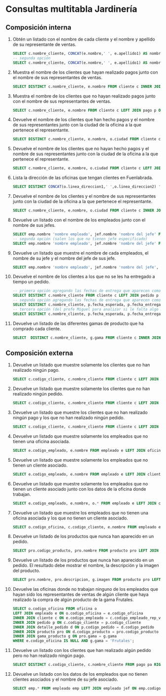 # Consultas multitabla Jardinería

## Composición interna

1. Obtén un listado con el nombre de cada cliente y el nombre y apellido de su representante de ventas.

    ```sql
    SELECT c.nombre_cliente, CONCAT(e.nombre,' ', e.apellido1) AS nombre_rep_ventas FROM cliente c, empleado e WHERE c.codigo_empleado_rep_ventas = e.codigo_empleado;
    -- segunda opción
    SELECT c.nombre_cliente, CONCAT(e.nombre,' ', e.apellido1) AS nombre_rep_ventas FROM cliente c INNER JOIN empleado e ON c.codigo_empleado_rep_ventas = e.codigo_empleado;
    ```

2. Muestra el nombre de los clientes que hayan realizado pagos junto con el nombre de sus representantes de ventas.

    ```sql
    SELECT DISTINCT c.nombre_cliente, e.nombre FROM cliente c INNER JOIN pago p ON p.codigo_cliente = c.codigo_cliente INNER JOIN empleado e ON c.codigo_empleado_rep_ventas = e.codigo_empleado;
    ```

3. Muestra el nombre de los clientes que no hayan realizado pagos junto con el nombre de sus representantes de ventas.

    ```sql
    SELECT c.nombre_cliente, e.nombre FROM cliente c LEFT JOIN pago p ON p.codigo_cliente = c.codigo_cliente INNER JOIN empleado e ON c.codigo_empleado_rep_ventas = e.codigo_empleado WHERE p.codigo_cliente IS NULL;
    ```

4. Devuelve el nombre de los clientes que han hecho pagos y el nombre de sus representantes junto con la ciudad de la oficina a la que pertenece el representante.

    ```sql
    SELECT DISTINCT c.nombre_cliente, e.nombre, o.ciudad FROM cliente c INNER JOIN pago p ON p.codigo_cliente = c.codigo_cliente INNER JOIN empleado e ON c.codigo_empleado_rep_ventas = e.codigo_empleado INNER JOIN oficina o ON e.codigo_oficina = o.codigo_oficina;
    ```

5. Devuelve el nombre de los clientes que no hayan hecho pagos y el nombre de sus representantes junto con la ciudad de la oficina a la que pertenece el representante.

    ```sql
    SELECT c.nombre_cliente, e.nombre, o.ciudad FROM cliente c LEFT JOIN pago p ON p.codigo_cliente = c.codigo_cliente INNER JOIN empleado e ON c.codigo_empleado_rep_ventas = e.codigo_empleado INNER JOIN oficina o ON e.codigo_oficina = o.codigo_oficina WHERE p.codigo_cliente IS NULL;
    ```

6. Lista la dirección de las oficinas que tengan clientes en Fuenlabrada.

    ```sql
    SELECT DISTINCT CONCAT(o.linea_direccion1,' ',o.linea_direccion2) 'dirección oficinas en Fuenlabrada' FROM cliente c INNER JOIN empleado e ON c.codigo_empleado_rep_ventas = e.codigo_empleado INNER JOIN oficina o ON e.codigo_oficina = o.codigo_oficina WHERE c.ciudad = 'Fuenlabrada';
    ```

7. Devuelve el nombre de los clientes y el nombre de sus representantes junto con la ciudad de la oficina a la que pertenece el representante.

    ```sql
    SELECT c.nombre_cliente, e.nombre, o.ciudad FROM cliente c INNER JOIN empleado e ON c.codigo_empleado_rep_ventas = e.codigo_empleado INNER JOIN oficina o ON e.codigo_oficina = o.codigo_oficina;
    ```

8. Devuelve un listado con el nombre de los empleados junto con el nombre de sus jefes.

    ```sql
    SELECT emp.nombre 'nombre empleado', jef.nombre 'nombre del jefe' FROM empleado emp INNER JOIN empleado jef ON emp.codigo_jefe = jef.codigo_empleado;
    -- segunda opción (salen los que no tienen jefe especificado)
    SELECT emp.nombre 'nombre empleado', jef.nombre 'nombre del jefe' FROM empleado emp LEFT JOIN empleado jef ON emp.codigo_jefe = jef.codigo_empleado; 
    ```

9. Devuelve un listado que muestre el nombre de cada empleados, el nombre de su jefe y el nombre del jefe de sus jefe.

    ```sql
    SELECT emp.nombre 'nombre empleado', jef.nombre 'nombre del jefe', jefdjef.nombre 'nombre del jefe del jefe' FROM empleado emp LEFT JOIN empleado jef ON emp.codigo_jefe = jef.codigo_empleado LEFT JOIN empleado jefdjef ON jef.codigo_jefe = jefdjef.codigo_empleado;
    ```

10. Devuelve el nombre de los clientes a los que no se les ha entregado a tiempo un pedido.

    ```sql
    -- primera opción agregando las fechas de entrega que aparecen como NULL
    SELECT DISTINCT c.nombre_cliente FROM cliente c LEFT JOIN pedido p ON c.codigo_cliente = p.codigo_cliente WHERE p.fecha_entrega > p.fecha_esperada;
    -- segunda opción agregando las fechas de entrega que aparecen como NULL
    SELECT DISTINCT c.nombre_cliente, p.fecha_esperada, p.fecha_entrega, p.estado, p.comentarios FROM cliente c LEFT JOIN pedido p ON c.codigo_cliente = p.codigo_cliente WHERE (p.fecha_entrega > p.fecha_esperada) OR ((p.fecha_entrega IS NULL) AND (p.estado = 'Entregado'));
    -- tercera opción (del profe Miguel para analizar si le falta algo más a la consulta)
    SELECT DISTINCT c.nombre_cliente, p.fecha_esperada, p.fecha_entrega, p.estado, p.comentarios FROM cliente c LEFT JOIN pedido p ON c.codigo_cliente = p.codigo_cliente WHERE p.estado = 'Pendiente';
    ```

11. Devuelve un listado de las diferentes gamas de producto que ha comprado cada cliente.

    ```sql
    SELECT  DISTINCT c.nombre_cliente, g.gama FROM cliente c INNER JOIN pedido p ON c.codigo_cliente = p.codigo_cliente INNER JOIN detalle_pedido d ON p.codigo_pedido = d.codigo_pedido INNER JOIN producto pro ON d.codigo_producto = pro.codigo_producto INNER JOIN gama_producto g ON pro.gama = g.gama;
    ```

## Composición externa


1. Devuelve un listado que muestre solamente los clientes que no han realizado ningún pago.

    ```sql
    SELECT c.codigo_cliente, c.nombre_cliente FROM cliente c LEFT JOIN pago p ON p.codigo_cliente = c.codigo_cliente WHERE p.codigo_cliente IS NULL;
    ```

2. Devuelve un listado que muestre solamente los clientes que no han realizado ningún pedido.

    ```sql
    SELECT c.codigo_cliente, c.nombre_cliente FROM cliente c LEFT JOIN pedido p ON p.codigo_cliente = c.codigo_cliente WHERE p.codigo_cliente IS NULL;
    ```

3. Devuelve un listado que muestre los clientes que no han realizado ningún pago y los que no han realizado ningún pedido.

    ```sql
    SELECT c.codigo_cliente, c.nombre_cliente FROM cliente c LEFT JOIN pago pa ON pa.codigo_cliente = c.codigo_cliente LEFT JOIN pedido pe ON pe.codigo_cliente = c.codigo_cliente WHERE pa.codigo_cliente IS NULL AND pe.codigo_cliente IS NULL;
    ```

4. Devuelve un listado que muestre solamente los empleados que no tienen una oficina asociada.

    ```sql
    SELECT e.codigo_empleado, e.nombre FROM empleado e LEFT JOIN oficina o ON e.codigo_oficina = o.codigo_oficina WHERE o.codigo_oficina IS NULL;
    ```

5. Devuelve un listado que muestre solamente los empleados que no tienen un cliente asociado.

    ```sql
    SELECT e.codigo_empleado, e.nombre FROM empleado e LEFT JOIN cliente c ON e.codigo_empleado = c.codigo_empleado_rep_ventas WHERE c.codigo_empleado_rep_ventas IS NULL;
    ```

6. Devuelve un listado que muestre solamente los empleados que no tienen un cliente asociado junto con los datos de la oficina donde trabajan.

    ```sql
    SELECT e.codigo_empleado, e.nombre, o.* FROM empleado e LEFT JOIN cliente c ON e.codigo_empleado = c.codigo_empleado_rep_ventas INNER JOIN oficina o ON e.codigo_oficina = o.codigo_oficina WHERE c.codigo_empleado_rep_ventas IS NULL;
    ```

7. Devuelve un listado que muestre los empleados que no tienen una oficina asociada y los que no tienen un cliente asociado.

    ```sql
    SELECT o.codigo_oficina, c.codigo_cliente, e.nombre FROM empleado e LEFT JOIN oficina o ON e.codigo_oficina = o.codigo_oficina LEFT JOIN cliente c ON e.codigo_empleado = c.codigo_empleado_rep_ventas WHERE o.codigo_oficina IS NULL AND c.codigo_empleado_rep_ventas IS NULL;
    ```

8. Devuelve un listado de los productos que nunca han aparecido en un pedido.

    ```sql
    SELECT pro.codigo_producto, pro.nombre FROM producto pro LEFT JOIN detalle_pedido d ON pro.codigo_producto = d.codigo_producto WHERE d.codigo_producto IS NULL;
    ```

9. Devuelve un listado de los productos que nunca han aparecido en un pedido. El resultado debe mostrar el nombre, la descripción y la imagen del producto.

    ```sql
    SELECT pro.nombre, pro.descripcion, g.imagen FROM producto pro LEFT JOIN detalle_pedido d ON pro.codigo_producto = d.codigo_producto INNER JOIN gama_producto g ON pro.gama = g.gama WHERE d.codigo_producto IS NULL;
    ```

10. Devuelve las oficinas donde no trabajan ninguno de los empleados que hayan sido los representantes de ventas de algún cliente que haya realizado la compra de algún producto de la gama Frutales.

    ```sql
    SELECT o.codigo_oficina FROM oficina o 
    LEFT JOIN empleado e ON o.codigo_oficina = e.codigo_oficina 
    INNER JOIN cliente c ON e.codigo_empleado = c.codigo_empleado_rep_ventas 
    INNER JOIN pedido p ON c.codigo_cliente = p.codigo_cliente 
    INNER JOIN detalle_pedido d ON p.codigo_pedido = d.codigo_pedido 
    INNER JOIN producto pro ON d.codigo_producto = pro.codigo_producto 
    INNER JOIN gama_producto g ON pro.gama = g.gama 
    WHERE e.codigo_oficina IS NULL AND g.gama = 'Frutales';
    ```

11. Devuelve un listado con los clientes que han realizado algún pedido pero no han realizado ningún pago.

    ```sql
    SELECT DISTINCT c.codigo_cliente, c.nombre_cliente FROM pago pa RIGHT JOIN cliente c ON pa.codigo_cliente = c.codigo_cliente INNER JOIN pedido pe ON c.codigo_cliente = pe.codigo_cliente WHERE pa.codigo_cliente IS NULL;
    ```

12. Devuelve un listado con los datos de los empleados que no tienen clientes asociados y el nombre de su jefe asociado.

    ```sql
    SELECT emp.* FROM empleado emp LEFT JOIN empleado jef ON emp.codigo_jefe = jef.codigo_empleado LEFT JOIN cliente c ON emp.codigo_empleado = c.codigo_empleado_rep_ventas WHERE c.codigo_empleado_rep_ventas IS NULL;
    ```
